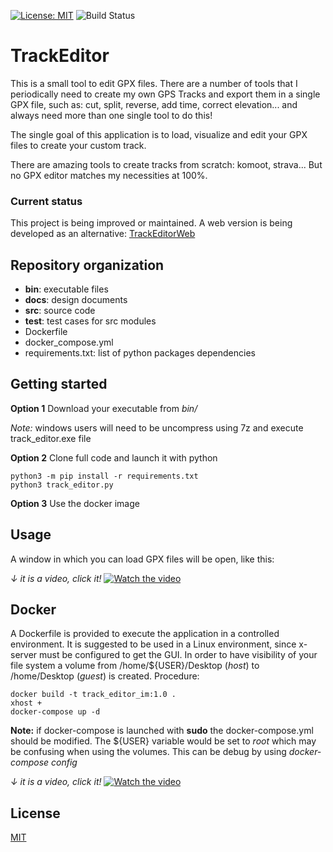 [![License: MIT](https://img.shields.io/badge/License-MIT-yellow.svg)](https://opensource.org/licenses/MIT)
![Build Status](https://github.com/TrackEditor/TrackEditor/actions/workflows/python-app.yml/badge.svg)

# TrackEditor

This is a small tool to edit GPX files. 
There are a number of tools that I periodically need to create my own GPS Tracks and export them in a single GPX file, 
such as: cut, split, reverse, add time, correct elevation... 
and always need more than one single tool to do this!

The single goal of this application is to load, 
visualize and edit your GPX files to create your custom track.

There are amazing tools to create tracks from scratch: komoot, strava... 
But no GPX editor matches my necessities at 100%.

### Current status
This project is being improved or maintained. A web version is being developed as an alternative: [TrackEditorWeb](https://github.com/TrackEditor/TrackEditorWeb)

## Repository organization
- **bin**: executable files
- **docs**: design documents
- **src**: source code
- **test**: test cases for src modules
- Dockerfile
- docker_compose.yml
- requirements.txt: list of python packages dependencies 

## Getting started
**Option 1** Download your executable from _bin/_

_Note:_ windows users will need to be uncompress using 7z and execute track_editor.exe file

**Option 2** Clone full code and launch it with python
```
python3 -m pip install -r requirements.txt
python3 track_editor.py
```
**Option 3** Use the docker image

## Usage
A window in which you can load GPX files will be open, like this:

_↓ it is a video, click it!_
[![Watch the video](https://img.youtube.com/vi/eIU_mMSm0dg/maxresdefault.jpg)](https://youtu.be/eIU_mMSm0dg)


## Docker
A Dockerfile is provided to execute the application in a controlled environment. 
It is suggested to be used in a Linux environment, 
since x-server must be configured to get the GUI. 
In order to have visibility of your file system a volume from /home/${USER}/Desktop (_host_) to /home/Desktop (_guest_) is created. 
Procedure:  
```
docker build -t track_editor_im:1.0 .
xhost +
docker-compose up -d
```

**Note:** if docker-compose is launched with **sudo** the docker-compose.yml should be modified.
The ${USER} variable would be set to _root_ which may be confusing when using the volumes.
This can be debug by using _docker-compose config_

_↓ it is a video, click it!_
[![Watch the video](https://img.youtube.com/vi/F8aCpumdNfI/maxresdefault.jpg)](https://youtu.be/F8aCpumdNfI)


## License
[MIT](https://choosealicense.com/licenses/mit/)


